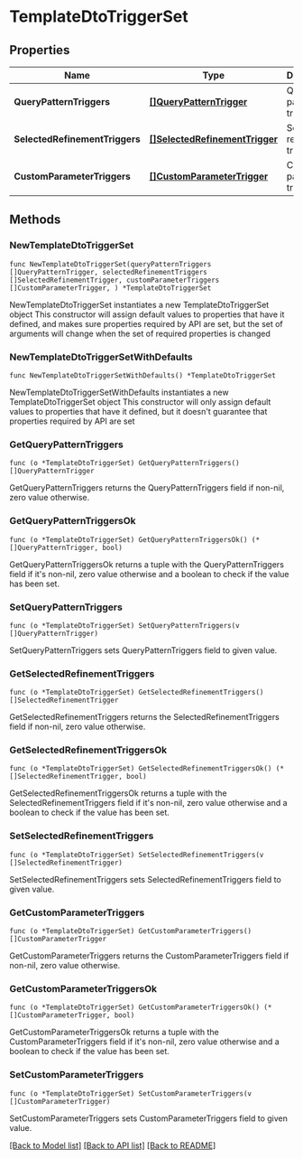 # TemplateDtoTriggerSet

## Properties

Name | Type | Description | Notes
------------ | ------------- | ------------- | -------------
**QueryPatternTriggers** | [**[]QueryPatternTrigger**](QueryPatternTrigger.md) | Query pattern triggers. | 
**SelectedRefinementTriggers** | [**[]SelectedRefinementTrigger**](SelectedRefinementTrigger.md) | Selected refinement triggers. | 
**CustomParameterTriggers** | [**[]CustomParameterTrigger**](CustomParameterTrigger.md) | Custom parameter triggers. | 

## Methods

### NewTemplateDtoTriggerSet

`func NewTemplateDtoTriggerSet(queryPatternTriggers []QueryPatternTrigger, selectedRefinementTriggers []SelectedRefinementTrigger, customParameterTriggers []CustomParameterTrigger, ) *TemplateDtoTriggerSet`

NewTemplateDtoTriggerSet instantiates a new TemplateDtoTriggerSet object
This constructor will assign default values to properties that have it defined,
and makes sure properties required by API are set, but the set of arguments
will change when the set of required properties is changed

### NewTemplateDtoTriggerSetWithDefaults

`func NewTemplateDtoTriggerSetWithDefaults() *TemplateDtoTriggerSet`

NewTemplateDtoTriggerSetWithDefaults instantiates a new TemplateDtoTriggerSet object
This constructor will only assign default values to properties that have it defined,
but it doesn't guarantee that properties required by API are set

### GetQueryPatternTriggers

`func (o *TemplateDtoTriggerSet) GetQueryPatternTriggers() []QueryPatternTrigger`

GetQueryPatternTriggers returns the QueryPatternTriggers field if non-nil, zero value otherwise.

### GetQueryPatternTriggersOk

`func (o *TemplateDtoTriggerSet) GetQueryPatternTriggersOk() (*[]QueryPatternTrigger, bool)`

GetQueryPatternTriggersOk returns a tuple with the QueryPatternTriggers field if it's non-nil, zero value otherwise
and a boolean to check if the value has been set.

### SetQueryPatternTriggers

`func (o *TemplateDtoTriggerSet) SetQueryPatternTriggers(v []QueryPatternTrigger)`

SetQueryPatternTriggers sets QueryPatternTriggers field to given value.


### GetSelectedRefinementTriggers

`func (o *TemplateDtoTriggerSet) GetSelectedRefinementTriggers() []SelectedRefinementTrigger`

GetSelectedRefinementTriggers returns the SelectedRefinementTriggers field if non-nil, zero value otherwise.

### GetSelectedRefinementTriggersOk

`func (o *TemplateDtoTriggerSet) GetSelectedRefinementTriggersOk() (*[]SelectedRefinementTrigger, bool)`

GetSelectedRefinementTriggersOk returns a tuple with the SelectedRefinementTriggers field if it's non-nil, zero value otherwise
and a boolean to check if the value has been set.

### SetSelectedRefinementTriggers

`func (o *TemplateDtoTriggerSet) SetSelectedRefinementTriggers(v []SelectedRefinementTrigger)`

SetSelectedRefinementTriggers sets SelectedRefinementTriggers field to given value.


### GetCustomParameterTriggers

`func (o *TemplateDtoTriggerSet) GetCustomParameterTriggers() []CustomParameterTrigger`

GetCustomParameterTriggers returns the CustomParameterTriggers field if non-nil, zero value otherwise.

### GetCustomParameterTriggersOk

`func (o *TemplateDtoTriggerSet) GetCustomParameterTriggersOk() (*[]CustomParameterTrigger, bool)`

GetCustomParameterTriggersOk returns a tuple with the CustomParameterTriggers field if it's non-nil, zero value otherwise
and a boolean to check if the value has been set.

### SetCustomParameterTriggers

`func (o *TemplateDtoTriggerSet) SetCustomParameterTriggers(v []CustomParameterTrigger)`

SetCustomParameterTriggers sets CustomParameterTriggers field to given value.



[[Back to Model list]](../README.md#documentation-for-models) [[Back to API list]](../README.md#documentation-for-api-endpoints) [[Back to README]](../README.md)


